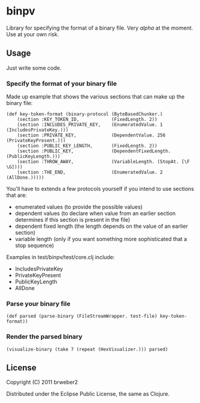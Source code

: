 # binpv

Library for specifying the format of a binary file.
Very *alpha* at the moment.  Use at your own risk.

## Usage

Just write some code.

### Specify the format of your binary file

Made up example that shows the various sections that can make up the binary file:

    (def key-token-format (binary-protocol (ByteBasedChunker.)
        (section :KEY_TOKEN_ID,            (FixedLength. 2))
        (section :INCLUDES_PRIVATE_KEY,    (EnumeratedValue. 1 (IncludesPrivateKey.)))
        (section :PRIVATE_KEY,             (DependentValue. 256 (PrivateKeyPresent.)))
        (section :PUBLIC_KEY_LENGTH,       (FixedLength. 2))
        (section :PUBLIC_KEY,              (DependentFixedLength. (PublicKeyLength.)))
        (section :THROW_AWAY,              (VariableLength. (StopAt. [\F \G])))
        (section :THE_END,                 (EnumeratedValue. 2 (AllDone.)))))

You'll have to extends a few protocols yourself if you intend to use sections that are:

* enumerated values (to provide the possible values)
* dependent values (to declare when value from an earlier section determines if this section is present in the file)
* dependent fixed length (the length depends on the value of an earlier section) 
* variable length (only if you want something more sophisticated that a stop sequence)

Examples in test/binpv/test/core.clj include:

* IncludesPrivateKey
* PrivateKeyPresent
* PublicKeyLength
* AllDone

### Parse your binary file

    (def parsed (parse-binary (FileStreamWrapper. test-file) key-token-format))

### Render the parsed binary

    (visualize-binary (take 7 (repeat (HexVisualizer.))) parsed)

## License

Copyright (C) 2011 brweber2 

Distributed under the Eclipse Public License, the same as Clojure.
